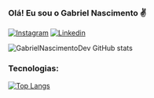 ### Olá! Eu sou o Gabriel Nascimento ✌

[![Instagram](https://img.shields.io/badge/Instagram-E4405F?style=for-the-badge&logo=instagram&logoColor=white)](https://www.instagram.com/__ogbiel/?next=%2F)
[![Linkedin](https://img.shields.io/badge/LinkedIn-0077B5?style=for-the-badge&logo=linkedin&logoColor=white)](https://www.linkedin.com/in/gabriel-henrique-dos-santos-nascimento-b935b6269/)

![GabrielNascimentoDev GitHub stats](https://github-readme-stats.vercel.app/api?username=GabrielNascimentoDev&show_icons=true&theme=dracula)

### Tecnologias:

[![Top Langs](https://github-readme-stats.vercel.app/api/top-langs/?username=GabrielNascimentoDev)](https://github.com/anuraghazra/github-readme-stats)
